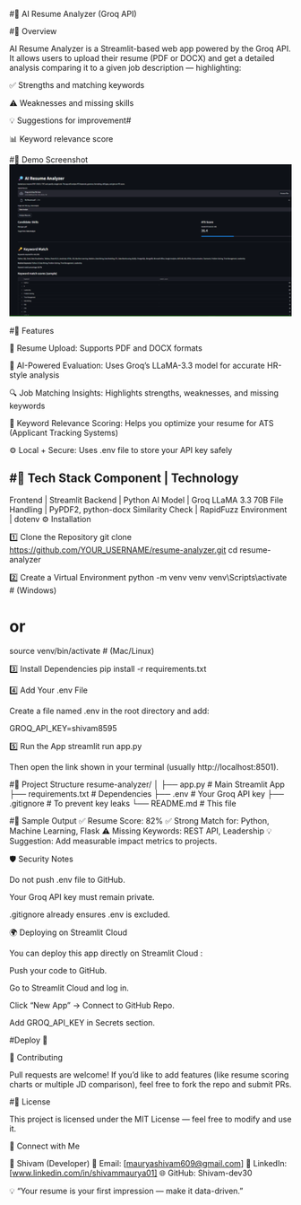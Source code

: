 #🧠 AI Resume Analyzer (Groq API)










#🚀 Overview

AI Resume Analyzer is a Streamlit-based web app powered by the Groq API.
It allows users to upload their resume (PDF or DOCX) and get a detailed analysis comparing it to a given job description — highlighting:

✅ Strengths and matching keywords

⚠️ Weaknesses and missing skills

💡 Suggestions for improvement#

📊 Keyword relevance score

#🎯 Demo Screenshot
![alt text](image.png)

#🧩 Features

📄 Resume Upload: Supports PDF and DOCX formats

🧠 AI-Powered Evaluation: Uses Groq’s LLaMA-3.3 model for accurate HR-style analysis

🔍 Job Matching Insights: Highlights strengths, weaknesses, and missing keywords

🧾 Keyword Relevance Scoring: Helps you optimize your resume for ATS (Applicant Tracking Systems)

⚙️ Local + Secure: Uses .env file to store your API key safely

#🧰 Tech Stack
Component         |        	Technology 
----------------------------------------
Frontend	        |         Streamlit
Backend	          |           Python
AI Model	        |     Groq LLaMA 3.3 70B
File Handling     | 	  PyPDF2, python-docx
Similarity Check	|         RapidFuzz
Environment	      |          dotenv
⚙️ Installation

1️⃣ Clone the Repository
git clone https://github.com/YOUR_USERNAME/resume-analyzer.git
cd resume-analyzer

2️⃣ Create a Virtual Environment
python -m venv venv
venv\Scripts\activate   # (Windows)
# or
source venv/bin/activate  # (Mac/Linux)

3️⃣ Install Dependencies
pip install -r requirements.txt

4️⃣ Add Your .env File

Create a file named .env in the root directory and add:

GROQ_API_KEY=shivam8595

5️⃣ Run the App
streamlit run app.py


Then open the link shown in your terminal (usually http://localhost:8501).

#📂 Project Structure
resume-analyzer/
│
├── app.py                # Main Streamlit App
├── requirements.txt      # Dependencies
├── .env                  # Your Groq API key
├── .gitignore            # To prevent key leaks
└── README.md             # This file

#🧾 Sample Output
✅ Resume Score: 82%
✅ Strong Match for: Python, Machine Learning, Flask
⚠️ Missing Keywords: REST API, Leadership
💡 Suggestion: Add measurable impact metrics to projects.

🛡️ Security Notes

Do not push .env file to GitHub.

Your Groq API key must remain private.

.gitignore already ensures .env is excluded.

🌍 Deploying on Streamlit Cloud

You can deploy this app directly on Streamlit Cloud
:

Push your code to GitHub.

Go to Streamlit Cloud and log in.

Click “New App” → Connect to GitHub Repo.

Add GROQ_API_KEY in Secrets section.

#Deploy 🚀

🤝 Contributing

Pull requests are welcome!
If you’d like to add features (like resume scoring charts or multiple JD comparison), feel free to fork the repo and submit PRs.

#📜 License

This project is licensed under the MIT License — feel free to modify and use it.

💬 Connect with Me

👤 Shivam (Developer)
📧 Email: [mauryashivam609@gmail.com]
💼 LinkedIn: [www.linkedin.com/in/shivammaurya01]
🌐 GitHub: Shivam-dev30

💡 “Your resume is your first impression — make it data-driven.”

